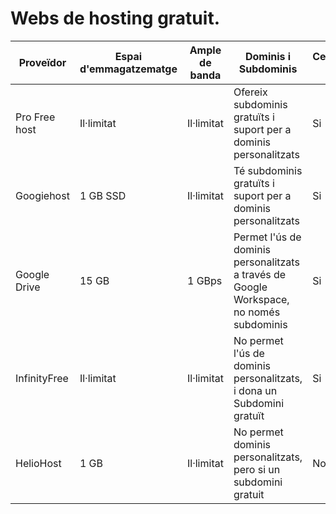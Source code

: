 # Webs de hosting gratuit.
| Proveïdor  | Espai d'emmagatzematge | Ample de banda  | Dominis i Subdominis | Certificat SSL  | Publicitat | Altres Característiques | Enllaç |
| ------------- | ------------- | ------------- | ------------- | ------------- | ------------- | ------------- | ------------- |
| Pro Free host | Il·limitat | Il·limitat | Ofereix subdominis gratuïts i suport per a dominis personalitzats | Si | No te publicitat forçada | Te suport de suport PHP i MySQL | [Profreehost.com](https://profreehost.com/) |
| Googiehost | 1 GB SSD | Il·limitat | Té subdominis gratuïts i suport per a dominis personalitzats | Si | No te publicitat | Servidors SSD, té integrat un cPanel | [Googiehost.com](https:googiehost.com/) |
| Google Drive | 15 GB | 1 GBps | Permet l'ús de dominis personalitzats a través de Google Workspace, no només subdominis | Si | No te publicitat | Té accés compartit de fitxers, té accés sense connexió, té sincronització automàtica, ... | [Google Drive](https://drive.google.com/drive/my-drive?hl=es-419) |
| InfinityFree | Il·limitat | Il·limitat | No permet l'ús de dominis personalitzats, i dona un Subdomini gratuït | Si | No té publicitat | PHP, MySQL, suport per a CMS com WordPress​ | [InfinityFree](https://www.infinityfree.com/) |
|HelioHost | 1 GB | Il·limitat | No permet dominis personalitzats, pero si un subdomini gratuit | No | No | Suport per a múltiples llenguatges de programació, bases de dades MySQL | [HelioHost](https://heliohost.org/) | 
